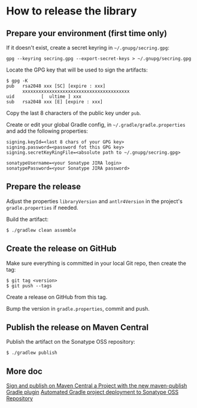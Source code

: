 # How to release the library

## Prepare your environment (first time only)

If it doesn't exist, create a secret keyring in `~/.gnupg/secring.gpg`:

```
gpg --keyring secring.gpg --export-secret-keys > ~/.gnupg/secring.gpg
```

Locate the GPG key that will be used to sign the artifacts:

```
$ gpg -K
pub   rsa2048 xxx [SC] [expire : xxx]
      xxxxxxxxxxxxxxxxxxxxxxxxxxxxxxxxxxxxxxxx
uid          [  ultime ] xxx
sub   rsa2048 xxx [E] [expire : xxx]
```

Copy the last 8 characters of the public key under `pub`.

Create or edit your global Gradle config, in `~/.gradle/gradle.properties` and
add the following properties:

```properties
signing.keyId=<last 8 chars of your GPG key>
signing.password=<password fot this GPG key>
signing.secretKeyRingFile=<absolute path to ~/.gnupg/secring.gpg>

sonatypeUsername=<your Sonatype JIRA login>
sonatypePassword=<your Sonatype JIRA password>
```

## Prepare the release

Adjust the properties `libraryVersion` and `antlr4Version` in the project's `gradle.properties`
if needed.

Build the artifact:

```
$ ./gradlew clean assemble
```

## Create the release on GitHub

Make sure everything is committed in your local Git repo, then create the tag:

```
$ git tag <version>
$ git push --tags 
```

Create a release on GitHub from this tag.

Bump the version in `gradle.properties`, commit and push.

## Publish the release on Maven Central

Publish the artifact on the Sonatype OSS repository:

```
$ ./gradlew publish
```

## More doc

[Sign and publish on Maven Central a Project with the new maven-publish Gradle plugin](https://medium.com/@nmauti/sign-and-publish-on-maven-central-a-project-with-the-new-maven-publish-gradle-plugin-22a72a4bfd4b)
[Automated Gradle project deployment to Sonatype OSS Repository](http://jedicoder.blogspot.com/2011/11/automated-gradle-project-deployment-to.html)
